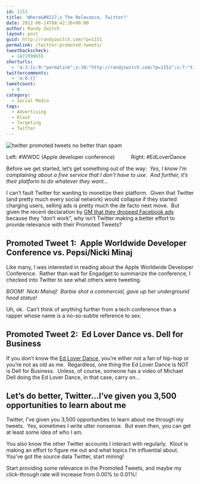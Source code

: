 ```yaml
---
id: 1151
title: 'Where&#8217;s The Relevance, Twitter?'
date: 2012-06-14T08:42:36+00:00
author: Randy Zwitch
layout: post
guid: http://randyzwitch.com/?p=1151
permalink: /twitter-promoted-tweets/
tweetbackscheck:
  - 1472999655
shorturls:
  - 'a:3:{s:9:"permalink";s:30:"http://randyzwitch.com/?p=1151";s:7:"tinyurl";s:26:"http://tinyurl.com/8672typ";s:4:"isgd";s:19:"http://is.gd/7ANPCR";}'
twittercomments:
  - 'a:0:{}'
tweetcount:
  - 0
category:
  - Social Media
tags:
  - Advertising
  - Klout
  - Targeting
  - Twitter
---
```

<div id="attachment_1153" style="width: 652px" class="wp-caption aligncenter">
  <img class="size-full wp-image-1153" title="twitter-promoted-tweets-spam" src="http://i0.wp.com/randyzwitch.com/wp-content/uploads/2012/06/twitter-promoted-tweets-spam.png?fit=642%2C481" alt="twitter promoted tweets no better than spam" srcset="http://i0.wp.com/randyzwitch.com/wp-content/uploads/2012/06/twitter-promoted-tweets-spam.png?w=642 642w, http://i0.wp.com/randyzwitch.com/wp-content/uploads/2012/06/twitter-promoted-tweets-spam.png?resize=150%2C112 150w, http://i0.wp.com/randyzwitch.com/wp-content/uploads/2012/06/twitter-promoted-tweets-spam.png?resize=300%2C224 300w, http://i0.wp.com/randyzwitch.com/wp-content/uploads/2012/06/twitter-promoted-tweets-spam.png?resize=400%2C300 400w" sizes="(max-width: 642px) 100vw, 642px" data-recalc-dims="1" />

  <p class="wp-caption-text">
    Left: #WWDC (Apple developer conference)           Right: #EdLoverDance
  </p>
</div>

Before we get started, let&#8217;s get something out of the way:  _Yes, I know I&#8217;m complaining about a free service that I don&#8217;t have to use.  And further, it&#8217;s their platform to do whatever they want&#8230;_

I can&#8217;t fault Twitter for wanting to monetize their platform.  Given that Twitter (and pretty much every social network) would collapse if they started charging users, selling ads is pretty much the de facto next move.  But given the recent declaration by <a title="GM drops Facebook ads" href="http://thenextweb.com/facebook/2012/05/15/gm-to-drop-facebook-advertising-citing-poor-results/" target="_blank">GM that they dropped Facebook ads</a> because they &#8220;don&#8217;t work&#8221;, why isn&#8217;t Twitter making a better effort to provide relevance with their Promoted Tweets?

<!--more-->

## Promoted Tweet 1:  Apple Worldwide Developer Conference vs. Pepsi/Nicki Minaj

Like many, I was interested in reading about the Apple Worldwide Developer Conference.  Rather than wait for Engadget to summarize the conference, I checked into Twitter to see what others were tweeting.

_BOOM!  Nicki Manaj!  Barbie shot a commercial, gave up her underground hood status!_

Uh, ok.  Can&#8217;t think of anything further from a tech conference than a rapper whose name is a no-so-subtle reference to sex.





## Promoted Tweet 2:  Ed Lover Dance vs. Dell for Business

If you don&#8217;t know the [Ed Lover Dance](http://www.youtube.com/watch?v=99lwNnrUNs8&feature=results_video&playnext=1&list=PL971FEE464B7AAD24 "Ed Lover dance on YouTube"), you&#8217;re either not a fan of hip-hop or you&#8217;re not as old as me.  Regardless, one thing the Ed Lover Dance is NOT is Dell for Business.  Unless, of course, someone has a video of Michael Dell doing the Ed Lover Dance, in that case, carry on&#8230;

## Let&#8217;s do better, Twitter&#8230;I&#8217;ve given you 3,500 opportunities to learn about me

Twitter, I&#8217;ve given you 3,500 opportunities to learn about me through my tweets.  Yes, sometimes I write utter nonsense.  But even then, you can get at least some idea of who I am.

You also know the other Twitter accounts I interact with regularly.  Klout is making an effort to figure me out and what topics I&#8217;m influential about.  You&#8217;ve got the source data Twitter, start mining!

Start providing some relevance in the Promoted Tweets, and maybe my click-through rate will increase from 0.00% to 0.01%!

